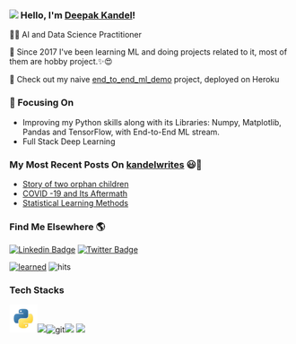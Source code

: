 ### <img src="https://media.giphy.com/media/hvRJCLFzcasrR4ia7z/giphy.gif" width="30px"> Hello, I'm [Deepak Kandel](https://kandeldeepak46.wixsite.com/kandelwrites/about)!

👨‍💻 AI and Data Science Practitioner

🌱 Since 2017 I've been learning ML and doing projects related to it, most of them are hobby project.✨😍

:pushpin: Check out my naive [end_to_end_ml_demo](https://endtoendmldemo.herokuapp.com/) project, deployed on Heroku

### 🔭 Focusing On
- Improving my Python skills along with its Libraries: Numpy, Matplotlib, Pandas and TensorFlow, with End-to-End ML stream.<br />
- Full Stack Deep Learning <br />

### My Most Recent Posts On [kandelwrites](https://kandeldeepak46.wixsite.com/kandelwrites) 😃🧾
<!-- BLOG-POST-LIST:START -->
- [Story of two orphan children](https://kandeldeepak46.wixsite.com/kandelwrites/blog-1)
- [COVID -19 and Its Aftermath](https://kandeldeepak46.wixsite.com/kandelwrites/post/covid-19-and-its-aftermath)
- [Statistical Learning Methods](https://kandeldeepak46.wixsite.com/kandelwrites/post/statistical-learning-linear-regression-clustering-and-logistic-regression)
<!-- BLOG-POST-LIST:END -->


<!-- BLOG-POST-LIST:END -->

### Find Me Elsewhere 🌎

[![Linkedin Badge](https://img.shields.io/badge/-LinkedIn-blue?style=flat-square&logo=Linkedin&logoColor=white&link=https://www.linkedin.com/in/harshkumarkhatri/)](https://www.linkedin.com/in/kandeldeepak46//)  [![Twitter Badge](https://img.shields.io/badge/-Twitter-1ca0f1?style=flat-square&labelColor=1ca0f1&logo=twitter&logoColor=white&link=https://twitter.com/_diogorodrigues)](https://twitter.com/kandeldeepak46)

[![learned](https://img.shields.io/github/last-commit/deepak-kandel/keep_learning?label=learned&style=flat-square)](https://github.com/kandeldeepak46/keep_learning)
![hits](https://visitor-badge.laobi.icu/badge?page_id=kandeldeepak46)
### Tech Stacks
<img height="50" src="https://raw.githubusercontent.com/github/explore/80688e429a7d4ef2fca1e82350fe8e3517d3494d/topics/python/python.png"><img height="50" src="https://github.com/numpy/numpy/blob/master/branding/logo/primary/numpylogo.png"><img src="https://www.vectorlogo.zone/logos/git-scm/git-scm-icon.svg" alt="git" width="40" height="40"/><img height="50" src="https://www.gstatic.com/devrel-devsite/prod/veaa02889f0c07424beaa31d9bac1e874b6464e7ed7987fde4c94a59ace9487fa/tensorflow/images/lockup.svg">    <img height="50" src="https://keras.io/img/logo.png">






